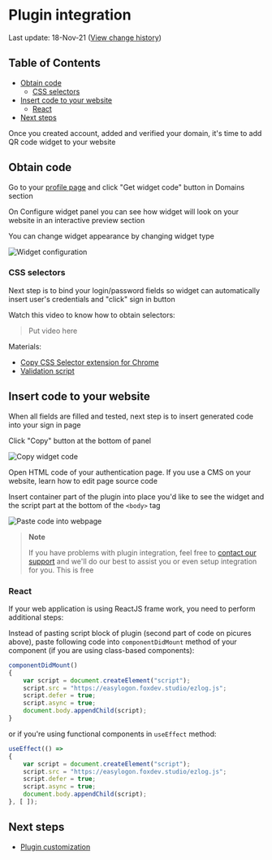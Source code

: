 # Plugin integration
Last update: 18-Nov-21 ([View change history](https://github.com/foxdev-studio/easylogon-docs/commits/master/1-Get%20started/3-Plugin%20integration.md))

## Table of Contents
- [Obtain code](#obtain-code)
	- [CSS selectors](#css-selectors)
- [Insert code to your website](#insert-code-to-your-website)
	- [React](#react)
- [Next steps](#next-steps)

Once you created account, added and verified your domain, it's time to add QR code widget to your website

## Obtain code
Go to your [profile page](https://easylogon.foxdev.studio/profile#CreateWidget) and click "Get widget code" button in Domains section

On Configure widget panel you can see how widget will look on your website in an interactive preview section

You can change widget appearance by changing widget type

![Widget configuration](https://easylogon.foxdev.studio/docs/widget-preview.png)

### CSS selectors
Next step is to bind your login/password fields so widget can automatically insert user's credentials and "click" sign in button

Watch this video to know how to obtain selectors:

> Put video here

Materials:
- [Copy CSS Selector extension for Chrome](https://chrome.google.com/webstore/detail/copy-css-selector)
- [Validation script](https://easylogon.foxdev.studio/docs/test-script.js)

## Insert code to your website
When all fields are filled and tested, next step is to insert generated code into your sign in page

Click "Copy" button at the bottom of panel

![Copy widget code](https://easylogon.foxdev.studio/docs/widget-copy.png)

Open HTML code of your authentication page. If you use a CMS on your website, learn how to edit page source code

<!--Here some tutorial videos on popular CMS:
- [WordPress]()
- [Wix]()
- [Squarespace]()
- [Joomla]()
- [Drupal]()
- [DataLife Engine]()-->

Insert container part of the plugin into place you'd like to see the widget and the script part at the bottom of the `<body>` tag

![Paste code into webpage](https://easylogon.foxdev.studio/docs/paste-code.png)

> **Note**
>
> If you have problems with plugin integration, feel free to [contact our support](https://easylogon.foxdev.studio/support) and we'll do our best to assist you or even setup integration for you. This is free

### React
If your web application is using ReactJS frame work, you need to perform additional steps:

Instead of pasting script block of plugin (second part of code on picures above), paste following code into `componentDidMount` method of your component (if you are using class-based components):
```js
componentDidMount()
{
	var script = document.createElement("script");
	script.src = "https://easylogon.foxdev.studio/ezlog.js";
	script.defer = true;
	script.async = true;
	document.body.appendChild(script);
}
```

or if you're using functional components in `useEffect` method:

```js
useEffect(() =>
{
	var script = document.createElement("script");
	script.src = "https://easylogon.foxdev.studio/ezlog.js";
	script.defer = true;
	script.async = true;
	document.body.appendChild(script);
}, [ ]);
```

## Next steps
- [Plugin customization](/docs/1-Get%20started/4-Plugin%20customization)
